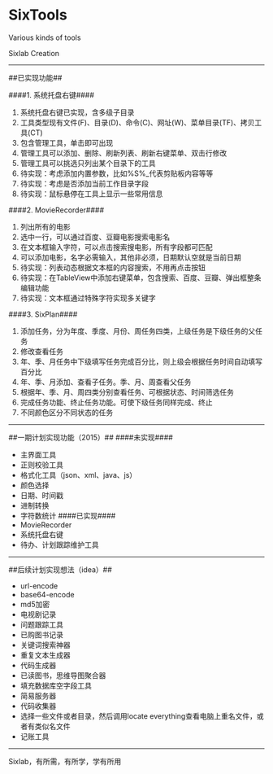 SixTools
=======

Various kinds of tools

Sixlab Creation

-------------------------------
##已实现功能##

####1. 系统托盘右键####
1. 系统托盘右键已实现，含多级子目录
1. 工具类型现有文件(F)、目录(D)、命令(C)、网址(W)、菜单目录(TF)、拷贝工具(CT)
1. 包含管理工具，单击即可出现
1. 管理工具可以添加、删除、刷新列表、刷新右键菜单、双击行修改
1. 管理工具可以挑选只列出某个目录下的工具
1. 待实现：考虑添加内置参数，比如%S%_<clip>代表剪贴板内容等等
1. 待实现：考虑是否添加当前工作目录字段
1. 待实现：鼠标悬停在工具上显示一些常用信息

####2. MovieRecorder####
1. 列出所有的电影
1. 选中一行，可以通过百度、豆瓣电影搜索电影名
1. 在文本框输入字符，可以点击搜索搜电影，所有字段都可匹配
1. 可以添加电影，名字必需输入，其他非必须，日期默认空就是当前日期
1. 待实现：列表动态根据文本框的内容搜索，不用再点击按钮
1. 待实现：在TableView中添加右键菜单，包含搜索、百度、豆瓣、弹出框整条编辑功能
1. 待实现：文本框通过特殊字符实现多关键字

####3. SixPlan####
1. 添加任务，分为年度、季度、月份、周任务四类，上级任务是下级任务的父任务
1. 修改查看任务
1. 年、季、月任务中下级填写任务完成百分比，则上级会根据任务时间自动填写百分比
1. 年、季、月添加、查看子任务。季、月、周查看父任务
1. 根据年、季、月、周四类分别查看任务、可根据状态、时间筛选任务
1. 完成任务功能、终止任务功能。可使下级任务同样完成、终止
1. 不同颜色区分不同状态的任务

-------------------------------
##一期计划实现功能（2015）##
####未实现####
- 主界面工具
- 正则校验工具
- 格式化工具（json、xml、java、js）
- 颜色选择
- 日期、时间戳
- 进制转换
- 字符数统计
####已实现####
- MovieRecorder
- 系统托盘右键
- 待办、计划跟踪维护工具

-------------------------------
##后续计划实现想法（idea）##

- url-encode
- base64-encode
- md5加密
- 电视剧记录
- 问题跟踪工具
- 已购图书记录
- 关键词搜索神器
- 重复文本生成器
- 代码生成器
- 已读图书，思维导图聚合器
- 填充数据库空字段工具
- 简易服务器
- 代码收集器
- 选择一些文件或者目录，然后调用locate everything查看电脑上重名文件，或者有类似名文件
- 记账工具

-------------------------------
Sixlab，有所需，有所学，学有所用